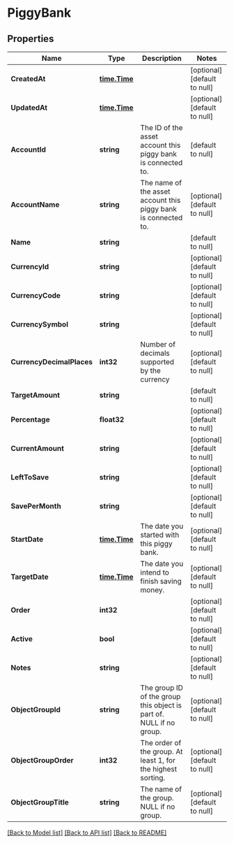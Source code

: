 # PiggyBank

## Properties
Name | Type | Description | Notes
------------ | ------------- | ------------- | -------------
**CreatedAt** | [**time.Time**](time.Time.md) |  | [optional] [default to null]
**UpdatedAt** | [**time.Time**](time.Time.md) |  | [optional] [default to null]
**AccountId** | **string** | The ID of the asset account this piggy bank is connected to. | [default to null]
**AccountName** | **string** | The name of the asset account this piggy bank is connected to. | [optional] [default to null]
**Name** | **string** |  | [default to null]
**CurrencyId** | **string** |  | [optional] [default to null]
**CurrencyCode** | **string** |  | [optional] [default to null]
**CurrencySymbol** | **string** |  | [optional] [default to null]
**CurrencyDecimalPlaces** | **int32** | Number of decimals supported by the currency | [optional] [default to null]
**TargetAmount** | **string** |  | [default to null]
**Percentage** | **float32** |  | [optional] [default to null]
**CurrentAmount** | **string** |  | [optional] [default to null]
**LeftToSave** | **string** |  | [optional] [default to null]
**SavePerMonth** | **string** |  | [optional] [default to null]
**StartDate** | [**time.Time**](time.Time.md) | The date you started with this piggy bank. | [optional] [default to null]
**TargetDate** | [**time.Time**](time.Time.md) | The date you intend to finish saving money. | [optional] [default to null]
**Order** | **int32** |  | [optional] [default to null]
**Active** | **bool** |  | [optional] [default to null]
**Notes** | **string** |  | [optional] [default to null]
**ObjectGroupId** | **string** | The group ID of the group this object is part of. NULL if no group. | [optional] [default to null]
**ObjectGroupOrder** | **int32** | The order of the group. At least 1, for the highest sorting. | [optional] [default to null]
**ObjectGroupTitle** | **string** | The name of the group. NULL if no group. | [optional] [default to null]

[[Back to Model list]](../README.md#documentation-for-models) [[Back to API list]](../README.md#documentation-for-api-endpoints) [[Back to README]](../README.md)

